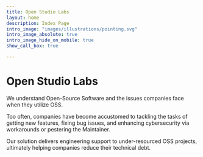 ```yaml
---
title: Open Studio Labs 
layout: home
description: Index Page
intro_image: "images/illustrations/pointing.svg"
intro_image_absolute: true
intro_image_hide_on_mobile: true
show_call_box: true

---
```


# Open Studio Labs

We understand Open-Source Software and the issues companies face when they utilize OSS.

Too often, companies have become accustomed to tackling the tasks of getting new features, fixing bug issues, and enhancing cybersecurity via workarounds or pestering the Maintainer.

Our solution delivers engineering support to under-resourced OSS projects, ultimately helping companies reduce their technical debt.



